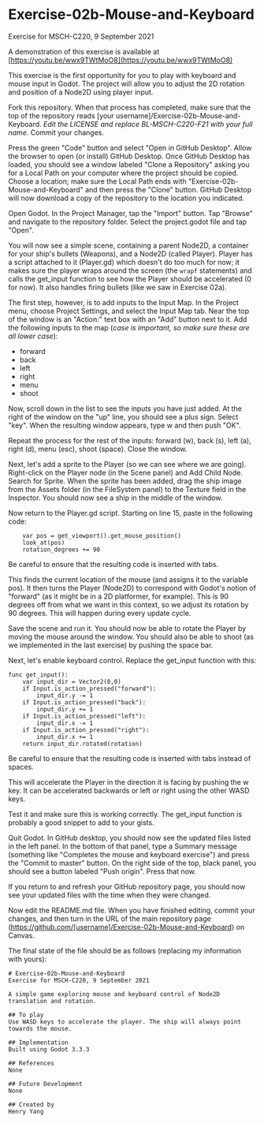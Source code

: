 # Exercise-02b-Mouse-and-Keyboard

Exercise for MSCH-C220, 9 September 2021

A demonstration of this exercise is available at [https://youtu.be/wwx9TWtMoO8](https://youtu.be/wwx9TWtMoO8)

This exercise is the first opportunity for you to play with keyboard and mouse input in Godot. The project will allow you to adjust the 2D rotation and position of a Node2D using player input. 

Fork this repository. When that process has completed, make sure that the top of the repository reads [your username]/Exercise-02b-Mouse-and-Keyboard. *Edit the LICENSE and replace BL-MSCH-C220-F21 with your full name.* Commit your changes.

Press the green "Code" button and select "Open in GitHub Desktop". Allow the browser to open (or install) GitHub Desktop. Once GitHub Desktop has loaded, you should see a window labeled "Clone a Repository" asking you for a Local Path on your computer where the project should be copied. Choose a location; make sure the Local Path ends with "Exercise-02b-Mouse-and-Keyboard" and then press the "Clone" button. GitHub Desktop will now download a copy of the repository to the location you indicated.

Open Godot. In the Project Manager, tap the "Import" button. Tap "Browse" and navigate to the repository folder. Select the project.godot file and tap "Open".

You will now see a simple scene, containing a parent Node2D, a container for your ship's bullets (Weapons), and a Node2D (called Player). Player has a script attached to it (Player.gd) which doesn't do too much for now; it makes sure the player wraps around the screen (the `wrapf` statements) and calls the get_input function to see how the Player should be accelerated (0 for now). It also handles firing bullets (like we saw in Exercise 02a).

The first step, however, is to add inputs to the Input Map. In the Project menu, choose Project Settings, and select the Input Map tab. Near the top of the window is an "Action:" text box with an "Add" button next to it. Add the following inputs to the map (*case is important, so make sure these are all lower case*):

 * forward
 * back
 * left
 * right
 * menu
 * shoot

Now, scroll down in the list to see the inputs you have just added. At the right of the window on the "up" line, you should see a plus sign. Select "key". When the resulting window appears, type w and then push "OK".

Repeat the process for the rest of the inputs: forward (w), back (s), left (a), right (d), menu (esc), shoot (space). Close the window.

Next, let's add a sprite to the Player (so we can see where we are going). Right-click on the Player node (in the Scene panel) and Add Child Node. Search for Sprite. When the sprite has been added, drag the ship image from the Assets folder (in the FileSystem panel) to the Texture field in the Inspector. You should now see a ship in the middle of the window.

Now return to the Player.gd script. Starting on line 15, paste in the following code:
```
	var pos = get_viewport().get_mouse_position()
	look_at(pos)
	rotation_degrees += 90
```

Be careful to ensure that the resulting code is inserted with tabs.

This finds the current location of the mouse (and assigns it to the variable pos). It then turns the Player (Node2D) to correspond with Godot's notion of "forward" (as it might be in a 2D platformer, for example). This is 90 degrees off from what we want in this context, so we adjust its rotation by 90 degrees. This will happen during every update cycle.

Save the scene and run it. You should now be able to rotate the Player by moving the mouse around the window. You should also be able to shoot (as we implemented in the last exercise) by pushing the space bar.

Next, let's enable keyboard control. Replace the get_input function with this:

```
func get_input():
	var input_dir = Vector2(0,0)
	if Input.is_action_pressed("forward"):
		input_dir.y -= 1
	if Input.is_action_pressed("back"):
		input_dir.y += 1
	if Input.is_action_pressed("left"):
		input_dir.x -= 1
	if Input.is_action_pressed("right"):
		input_dir.x += 1
	return input_dir.rotated(rotation)
```

Be careful to ensure that the resulting code is inserted with tabs instead of spaces.

This will accelerate the Player in the direction it is facing by pushing the w key. It can be accelerated backwards or left or right using the other WASD keys.

Test it and make sure this is working correctly. The get_input function is probably a good snippet to add to your gists.

Quit Godot. In GitHub desktop, you should now see the updated files listed in the left panel. In the bottom of that panel, type a Summary message (something like "Completes the mouse and keyboard exercise") and press the "Commit to master" button. On the right side of the top, black panel, you should see a button labeled "Push origin". Press that now.

If you return to and refresh your GitHub repository page, you should now see your updated files with the time when they were changed.

Now edit the README.md file. When you have finished editing, commit your changes, and then turn in the URL of the main repository page (https://github.com/[username]/Exercise-02b-Mouse-and-Keyboard) on Canvas.

The final state of the file should be as follows (replacing my information with yours):
```
# Exercise-02b-Mouse-and-Keyboard
Exercise for MSCH-C220, 9 September 2021

A simple game exploring mouse and keyboard control of Node2D translation and rotation.

## To play
Use WASD keys to accelerate the player. The ship will always point towards the mouse.

## Implementation
Built using Godot 3.3.3

## References
None

## Future Development
None

## Created by 
Henry Yang

```

